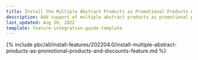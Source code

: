 ```yaml
---
title: Install the Multiple Abstract Products as Promotional Products & Discounts feature
description: Add support of multiple abstract products as promotional products in the Promotions & Discounts feature.
last_updated: Aug 30, 2022
template: feature-integration-guide-template
---
```


{% include pbc/all/install-features/202204.0/install-multiple-abstract-products-as-promotional-products-and-discounts-feature.md %} <!-- To edit, see /_includes/pbc/all/install-features/202204.0/install-multiple-abstract-products-as-promotional-products-and-discounts-feature.md-->
